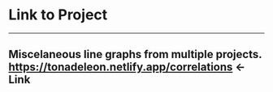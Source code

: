 # Link to Project

---
Miscelaneous line graphs from multiple projects.
https://tonadeleon.netlify.app/correlations <- Link
---
